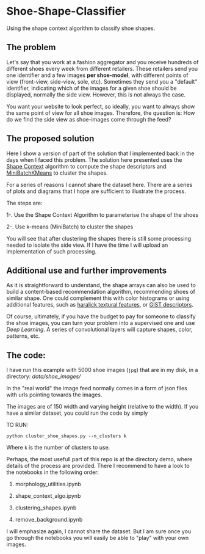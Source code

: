 # Shoe-Shape-Classifier
Using the shape context algorithm to classify shoe shapes.

## The problem
Let's say that you work at a fashion aggregator and you receive hundreds of different shoes every week from different retailers. These retailers send you one identifier and a few images **per shoe-model**, with different points of view (front-view, side-view, sole, etc). Sometimes they send you a "default" identifier, indicating which of the images for a given shoe should be displayed, normally the side view. However, this is not always the case. 

You want your website to look perfect, so ideally, you want to always show the same point of view for all shoe images. Therefore, the question is: How do we find the side view as shoe-images come through the feed? 

## The proposed solution
Here I show a version of part of the solution that I implemented back in the days when I faced this problem. The solution here presented uses the [Shape Context](https://www2.eecs.berkeley.edu/Research/Projects/CS/vision/shape/sc_digits.html) algorithm to compute the shape descriptors and [MiniBatchKMeans](http://scikit-learn.org/stable/modules/generated/sklearn.cluster.MiniBatchKMeans.html) to cluster the shapes. 

For a series of reasons I cannot share the dataset here. There are a series of plots and diagrams that I hope are sufficient to illustrate the process. 

The steps are:

1-. Use the Shape Context Algorithm to parameterise the shape of the shoes

2-. Use k-means (MiniBatch) to cluster the shapes

You will see that after clustering the shapes there is still some processing needed to isolate the side view. If I have the time I will upload an implementation of such processing. 

## Additional use and further improvements

As it is straightforward to understand, the shape arrays can also be used to build a content-based recommendation algorithm, recommending shoes of similar shape. One could complement this with color histograms or using additional features, such as [haralick textural features](http://haralick.org/journals/TexturalFeatures.pdf), or [GIST descriptors](http://www.quaero.org/media/files/bibliographie/inria_qpr6_douze_gist_evaluation.pdf). 

Of course, ultimately, if you have the budget to pay for someone to classify the shoe images, you can turn your problem into a supervised one and use *Deep Learning*. A series of convolutional layers will capture shapes, color, patterns, etc.

## The code:

I have run this example with 5000 shoe images (`jpg`) that are in my disk, in a directory: *data/shoe_images/*

In the "real world" the image feed normally comes in a form of json files with urls pointing towards the images.

The images are of 150 width and varying height (relative to the width). If you have a similar dataset, you could run the code by simply

TO RUN:

`python cluster_shoe_shapes.py --n_clusters k`

Where `k` is the number of clusters to use. 

Perhaps, the most usefull part of this repo is at the directory demo, where details of the process are provided. There I recommend to have a look to the notebooks in the following order: 

1) morphology_utilities.ipynb

2) shape_context_algo.ipynb

3) clustering_shapes.ipynb

4) remove_background.ipynb

I will emphasize again, I cannot share the dataset. But I am sure once you go through the notebooks you will easily be able to "play" with your own images. 
